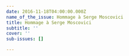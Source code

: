 ```yaml
---
date: 2016-11-18T04:00:00.000Z
name_of_the_issue: Hommage à Serge Moscovici
title: Hommage à Serge Moscovici
subtitle: ''
cover: ''
sub-issues: []

---
```

